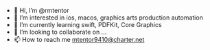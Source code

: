 - 👋 Hi, I’m @rmtentor
- 👀 I’m interested in ios, macos, graphics arts production automation
- 🌱 I’m currently learning swift, PDFKit, Core Graphics
- 💞️ I’m looking to collaborate on ...
- 📫 How to reach me mtentor9410@charter.net

<!---
rmtentor/rmtentor is a ✨ special ✨ repository because its `README.md` (this file) appears on your GitHub profile.
You can click the Preview link to take a look at your changes.
--->
